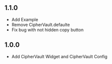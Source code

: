 ## 1.1.0

* Add Example
* Remove CipherVault.defaulte
* Fix bug with not hidden copy button


## 1.0.0

* Add CipherVault Widget and CipherVault Config
